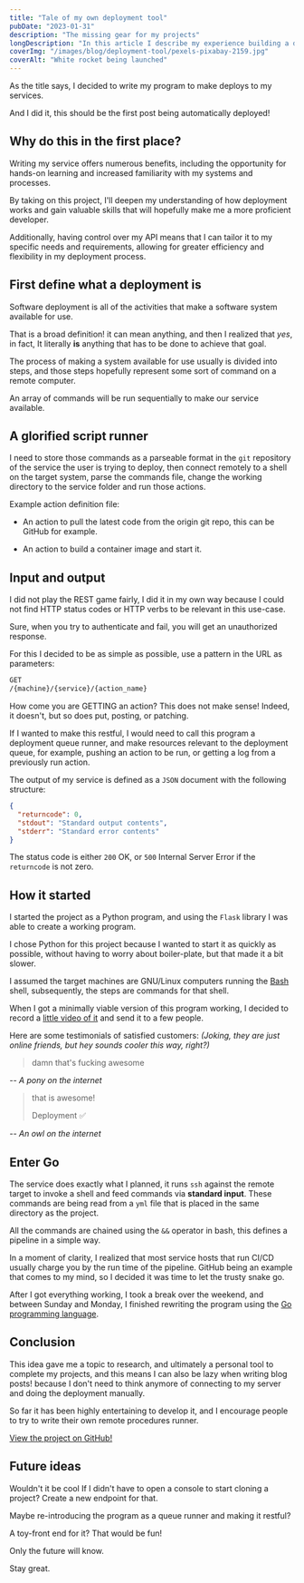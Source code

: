 ```yaml
---
title: "Tale of my own deployment tool"
pubDate: "2023-01-31"
description: "The missing gear for my projects"
longDescription: "In this article I describe my experience building a deployment API tool from design to development."
coverImg: "/images/blog/deployment-tool/pexels-pixabay-2159.jpg"
coverAlt: "White rocket being launched"
---
```


As the title says, I decided to write my program to make deploys to my services.

And I did it, this should be the first post being automatically deployed!

## Why do this in the first place?

Writing my service offers numerous benefits, including the opportunity for hands-on learning and increased familiarity with my systems and processes.

By taking on this project, I'll deepen my understanding of how deployment works and gain valuable skills that will hopefully make me a more proficient developer.

Additionally, having control over my API means that I can tailor it to my specific needs and requirements, allowing for greater efficiency and flexibility in my deployment process.

## First define what a deployment is

Software deployment is all of the activities that make a software system available for use.

That is a broad definition! it can mean anything, and then I realized that _yes_, in fact, It literally **is** anything that has to be done to achieve that goal.

The process of making a system available for use usually is divided into steps, and those steps hopefully represent some sort of command on a remote computer.

An array of commands will be run sequentially to make our service available.

## A glorified script runner

I need to store those commands as a parseable format in the `git` repository of the service the user is trying to deploy, then connect remotely to a shell on the target system, parse the commands file, change the working directory to the service folder and run those actions.

Example action definition file:

- An action to pull the latest code from the origin git repo, this can be GitHub for example.

- An action to build a container image and start it.

## Input and output

I did not play the REST game fairly, I did it in my own way because I could not find HTTP status codes or HTTP verbs to be relevant in this use-case.

Sure, when you try to authenticate and fail, you will get an unauthorized response.

For this I decided to be as simple as possible, use a pattern in the URL as parameters:

```bash
GET
/{machine}/{service}/{action_name}
```

How come you are GETTING an action? This does not make sense! Indeed, it doesn't, but so does put, posting, or patching.

If I wanted to make this restful, I would need to call this program a deployment queue runner, and make resources relevant to the deployment queue, for example, pushing an action to be run, or getting a log from a previously run action.

The output of my service is defined as a `JSON` document with the following structure:

```json
{
  "returncode": 0,
  "stdout": "Standard output contents",
  "stderr": "Standard error contents"
}
```

The status code is either `200` OK, or `500` Internal Server Error if the `returncode` is not zero.

## How it started

I started the project as a Python program, and using the `Flask` library I was able to create a working program.

I chose Python for this project because I wanted to start it as quickly as possible, without having to worry about boiler-plate, but that made it a bit slower.

I assumed the target machines are GNU/Linux computers running the [Bash](<https://en.wikipedia.org/wiki/Bash_(Unix_shell)>) shell, subsequently, the steps are commands for that shell.

When I got a minimally viable version of this program working, I decided to record a [little video of it](https://pony.social/@luc/109757107993667887) and send it to a few people.

Here are some testimonials of satisfied customers: _(Joking, they are just online friends, but hey sounds cooler this way, right?)_

> damn that's fucking awesome

_-- A pony on the internet_

> that is awesome!
>
> Deployment ✅

_-- An owl on the internet_

## Enter Go

The service does exactly what I planned, it runs `ssh` against the remote target to invoke a shell and feed commands via **standard input**. These commands are being read from a `yml` file that is placed in the same directory as the project.

All the commands are chained using the `&&` operator in bash, this defines a pipeline in a simple way.

In a moment of clarity, I realized that most service hosts that run CI/CD usually charge you by the run time of the pipeline. GitHub being an example that comes to my mind, so I decided it was time to let the trusty snake go.

After I got everything working, I took a break over the weekend, and between Sunday and Monday, I finished rewriting the program using the [Go programming language](https://go.dev).

## Conclusion

This idea gave me a topic to research, and ultimately a personal tool to complete my projects, and this means I can also be lazy when writing blog posts! because I don't need to think anymore of connecting to my server and doing the deployment manually.

So far it has been highly entertaining to develop it, and I encourage people to try to write their own remote procedures runner.

[View the project on GitHub!](https://github.com/lucrnz/mypli)

## Future ideas

Wouldn't it be cool If I didn't have to open a console to start cloning a project? Create a new endpoint for that.

Maybe re-introducing the program as a queue runner and making it restful?

A toy-front end for it? That would be fun!

Only the future will know.

Stay great.

